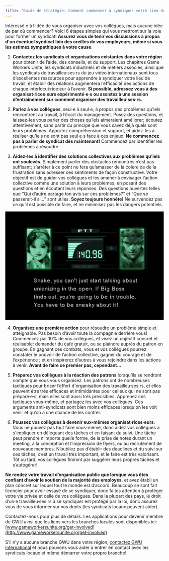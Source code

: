 ```yaml
---
title: "Guide de stratégie: Comment commencer à syndiquer votre lieu de travail"
---
```

Intéressé·e à l’idée de vous organiser avec vos collègues, mais aucune idée de par où commencer? Voici 6 étapes simples qui vous mettront sur la voie pour former un syndicat! **Assurez vous de tenir vos discussions à propos d'un éventuel syndicat loin des oreilles de vos employeurs, même si vous les estimez sympathiques à votre cause**.


1. **Contactez les syndicats et organisations existantes dans votre région** pour obtenir de l’aide, des conseils, et du support. Les chapitres Game Workers Unite, les syndicats industriels et de métiers associés, ainsi que les syndicats de travailleu·ses·rs du jeu vidéo internationaux sont tous d’excellentes ressources pour apprendre à syndiquer votre lieu de travail, et établir des relations augmentera l’efficacité des actions de chaque interlocut·rice·eur à l’avenir. **Si possible, adressez vous à des organisat·rices·eurs expérimenté·e·s ou assistez à une session d’entraînement sur comment organiser des travailleu·ses·rs.**

2. **Parlez à vos collègues**, seul·e à seul·e, à propos des problèmes qu’iels rencontrent au travail, à l’écart du management. Posez des questions, et laissez-les vous parler des choses qu’iels aimeraient améliorer; écoutez attentivement, sans partir du principe que vous savez déjà quels sont leurs problèmes. Apportez compréhension et support, et aidez-les à réaliser qu’iels ne sont pas seul·e·s face à ces enjeux. **Ne commencez pas à parler de syndicat dès maintenant!** Commencez par identifier les problèmes à résoudre.

3. **Aidez-les à identifier des solutions collectives aux problèmes qu’iels ont soulevés**. Simplement parler des obstacles rencontrés n’est pas suffisant; s’arrêter à ce point ne fera qu’amasser de la colère de de la frustration sans adresser ces sentiments de façon constructive. Votre objectif est de guider vos collègues et les amener à envisager l’action collective comme une solution à leurs problèmes, en posant des questions et en écoutant leurs réponses. Des questions ouvertes telles que “Qui d’autre partage ton avis sur ces problèmes?” et “Que se passerait-il si…” sont utiles. **Soyez toujours honnête!** Ne survendez pas ce qu’il est possible de faire, et ne minimisez pas les dangers potentiels.


<div class="md-img">
<img
src="/images/mgs.png"
alt="Snake, tu ne peux pas parler de syndicalisation à découvert. Si Big Boss s'en rend compte, tu vas mal finir. Parles-en en cachette!"
/>
</div>

4. **Organisez une première action** pour résoudre un problème simple et atteignable. Pas besoin d’avoir toute la compagnie derrière vous! Commencez par 10% de vos collègues, et visez un objectif concret et réalisable: demander du café gratuit, ou se plaindre auprès du patron en groupe. En gagnant ces combats, vous et vos collègues pourrez constater le pouvoir de l’action collective, gagner du courage et de l’expérience ; et en inspirerez d’autres à vous rejoindre dans les actions à venir. **Avant de faire ce premier pas, cependant…**

5. **Préparez vos collègues à la réaction des patrons** lorsqu’ils se rendront compte que vous vous organisez. Les patrons ont de nombreuses tactiques pour briser l’effort d'organisation des travailleu·ses·rs, et elles peuvent être très efficaces et intimidantes pour celleux qui ne sont pas préparé·e·s, mais elles sont aussi très prévisibles. Apprenez ces tactiques vous-même, et partagez les avec vos collègues. Ces arguments anti-syndicats sont bien moins efficaces lorsqu'on les voit venir et qu’on a une chance de les contrer.

6. **Poussez vos collègues à devenir eux-mêmes organisat·rices·eurs**. Vous ne pouvez pas tout faire vous-même, donc aidez vos collègues à s'impliquer en déléguant des tâches et en faisant du suivi. Une tâche peut prendre n’importe quelle forme, de la prise de notes durant un meeting, à la conception et l’impression de flyers, ou au recrutement de nouveaux membres. N’oubliez pas d’établir des deadlines et du suivi sur ces tâches, c’est un travail très important, et le faire est très valorisant. Tôt ou tard, vos collègues finiront par suggérer leurs propres tâches et s’autogérer!


**Ne rendez votre travail d’organisation public que lorsque vous êtes confiant d’avoir le soutien de la majorité des employés**, et avez établi un plan concret sur lequel tout le monde est d’accord. Beaucoup se sont fait licencier pour avoir essayé de se syndiquer, donc faites attention à protéger votre vie privée et celle de vos collègues. Dans la plupart des pays, le droit d’un·e travailleu·ses·rs à se syndiquer est protégé par la loi, donc assurez vous de vous informer sur vos droits (les syndicats locaux peuvent aider).

Contactez-nous pour plus de détails. Les applications pour devenir membre de GWU ainsi que les liens vers les branches locales sont disponibles ici: [www.gameworkersunite.org/get-involved](http://www.gameworkersunite.org/get-involved)

S’il n’y a aucune branche GWU dans votre région, [contactez GWU international](https://www.gameworkersunite.org/contact-us) et nous pouvons vous aider à entrer en contact avec les syndicats locaux et même démarrer votre propre branche!

